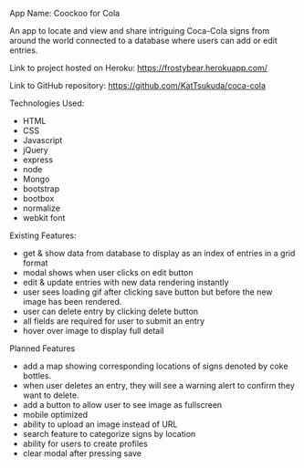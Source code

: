 App Name: Coockoo for Cola

An app to locate and view and share intriguing Coca-Cola signs from around the world connected to a database where users can add or edit entries. 

Link to project hosted on Heroku:
https://frostybear.herokuapp.com/

Link to GitHub repository:
https://github.com/KatTsukuda/coca-cola


Technologies Used:
- HTML
- CSS
- Javascript
- jQuery
- express
- node
- Mongo
- bootstrap
- bootbox
- normalize
- webkit font


Existing Features:
- get & show data from database to display as an index of entries in a grid format 
- modal shows when user clicks on edit button
- edit & update entries with new data rendering instantly
- user sees loading gif after clicking save button but before the new image has been rendered.
- user can delete entry by clicking delete button
- all fields are required for user to submit an entry
- hover over image to display full detail

Planned Features
- add a map showing corresponding locations of signs denoted by coke bottles.
- when user deletes an entry, they will see a warning alert to confirm they want to delete.
- add a button to allow user to see image as fullscreen
- mobile optimized
- ability to upload an image instead of URL
- search feature to categorize signs by location
- ability for users to create profiles
- clear modal after pressing save
